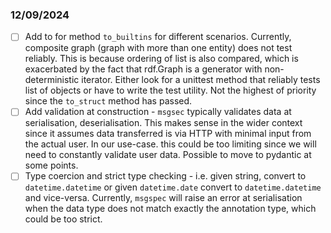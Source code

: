 
###  12/09/2024

- [ ] Add to for method `to_builtins` for different scenarios. Currently, composite graph (graph with more than one entity) does not test reliably. This is because ordering of list is also compared, which is exacerbated by the fact that rdf.Graph is a generator with non-deterministic iterator. Either look for a unittest method that reliably tests list of objects or have to write the test utility. Not the highest of priority since the `to_struct` method has passed.
- [ ] Add validation at construction - `msgsec` typically validates data at serialisation, deserialisation. This makes sense in the wider context since it assumes data transferred is via HTTP with minimal input from the actual user. In our use-case. this could be too limiting since we will need to constantly validate user data. Possible to move to pydantic at some points.
- [ ] Type coercion and strict type checking - i.e. given string, convert to `datetime.datetime` or given `datetime.date` convert to `datetime.datetime` and vice-versa. Currently, `msgspec` will raise an error at serialisation when the data type does not match exactly the annotation type, which could be too strict.
